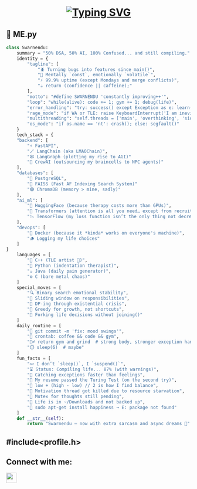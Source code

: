 <h1 align="center">
  <a href="https://git.io/typing-svg">
    <img src="https://readme-typing-svg.demolab.com?font=Fira+Code&pause=1000&width=600&center=true&vCenter=true&lines=Hey%2C+I'm+Swarnendu+Banerjee+%F0%9F%91%8B;AI+Developer+%7C+IT+Engineer+%7C+Problem+Solver;Grinding+to+become+the+best+version+of+myself+%F0%9F%92%AA" alt="Typing SVG" />
  </a>
</h1>


## 🧠 ME.py
```py
class Swarnendu:
    summary = "50% DSA, 50% AI, 100% Confused... and still compiling."
    identity = {
        "tagline": [
            "🪲 Turning bugs into features since main()",
            "🧠 Mentally `const`, emotionally `volatile`",
            "⚡ 99.9% uptime (except Mondays and merge conflicts)",
            "☕ return (confidence || caffeine);"
        ],
        "motto": "#define SWARNENDU 'constantly improving++'",
        "loop": "while(alive): code += 1; gym += 1; debug(life)",
        "error_handling": "try: success() except Exception as e: learn(e); retry()",
        "rage_mode": "if WA or TLE: raise KeyboardInterrupt('I am inevitable. — debugger')",
        "multithreading": "self.threads = ['main', 'overthinking', 'side quests']",
        "os_mode": "if os.name == 'nt': crash(); else: segfault()"
    }
    tech_stack = {
    "backend": [
        "⚡ FastAPI", 
        "🪄 LangChain (aka LMAOChain)", 
        "🕸️ LangGraph (plotting my rise to AGI)"
        "🤖 CrewAI (outsourcing my braincells to NPC agents)"
    ],
    "databases": [
        "🐘 PostgreSQL", 
        "🚀 FAISS (Fast AF Indexing Search System)"
        "🟣 ChromaDB (memory > mine, sadly)"
    ],
    "ai_ml": [
        "🤗 HuggingFace (because therapy costs more than GPUs)", 
        "🤖 Transformers (attention is all you need… except from recruiters)",
        "📉 TensorFlow (my loss function isn’t the only thing not decreasing)"
    ],
    "devops": [
        "🐳 Docker (because it *kinda* works on everyone's machine)", 
        "🪵 Logging my life choices"
    ]
}
    languages = [
        "🧾 C++ (TLE artist 🎨)",
        "🐍 Python (indentation therapist)",
        "☕ Java (daily pain generator)", 
        "⚙️ C (bare metal chaos)"
    ]
    special_moves = [
        "🔍 Binary search emotional stability",
        "🚪 Sliding window on responsibilities",
        "🧮 DP-ing through existential crisis",
        "💸 Greedy for growth, not shortcuts",
        "🤹 Forking life decisions without joining()"
    ]
    daily_routine = [
        "🧠 git commit -m 'fix: mood swings'",
        "🔁 crontab: coffee && code && gym",
        "🏋️‍♂️ return gym and grind  # strong body, stronger exception handling",
        "⏱️ sleep(6)  # maybe"
    ]
    fun_facts = [
        "💤 I don’t `sleep()`, I `suspend()`",
        "⌛ Status: Compiling life... 87% (with warnings)",
        "🫠 Catching exceptions faster than feelings",
        "🤖 My resume passed the Turing Test (on the second try)",
        "🧩 low + (high - low) // 2 is how I find balance",
        "🪫 Motivation thread got killed due to resource starvation",
        "🧵 Mutex for thoughts still pending",
        "📂 Life is in ~/Downloads and not backed up",
        "🥲 sudo apt-get install happiness → E: package not found"
    ]
    def __str__(self):
        return "Swarnendu — now with extra sarcasm and async dreams 🚀"

```

##  #include<profile.h>
## Connect with me:

<a href="https://www.linkedin.com/in/swarnendu-banerjee-78aa49298">
  <img src="https://img.shields.io/badge/LinkedIn-blue?style=for-the-badge&logo=linkedin" height="28" />
</a>



